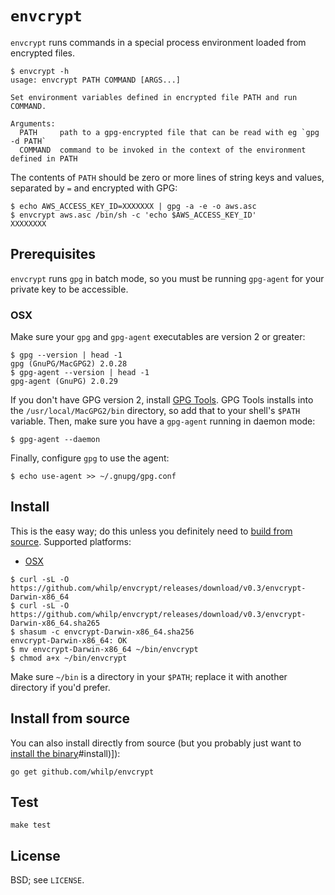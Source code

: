 # `envcrypt`

`envcrypt` runs commands in a special process environment loaded from encrypted files.

```
$ envcrypt -h
usage: envcrypt PATH COMMAND [ARGS...]

Set environment variables defined in encrypted file PATH and run COMMAND.

Arguments:
  PATH     path to a gpg-encrypted file that can be read with eg `gpg -d PATH`
  COMMAND  command to be invoked in the context of the environment defined in PATH
```

The contents of `PATH` should be zero or more lines of string keys and values, separated by `=` and encrypted with GPG:

```
$ echo AWS_ACCESS_KEY_ID=XXXXXXX | gpg -a -e -o aws.asc
$ envcrypt aws.asc /bin/sh -c 'echo $AWS_ACCESS_KEY_ID'
XXXXXXXX
```

## Prerequisites

`envcrypt` runs `gpg` in batch mode, so you must be running `gpg-agent` for your private key to be accessible.

### OSX

Make sure your `gpg` and `gpg-agent` executables are version 2 or greater:

```
$ gpg --version | head -1
gpg (GnuPG/MacGPG2) 2.0.28
$ gpg-agent --version | head -1
gpg-agent (GnuPG) 2.0.29
```

If you don't have GPG version 2, install [GPG Tools](https://gpgtools.org/). GPG Tools installs into the `/usr/local/MacGPG2/bin` directory, so add that to your shell's `$PATH` variable. Then, make sure you have a `gpg-agent` running in daemon mode:

```
$ gpg-agent --daemon
```

Finally, configure `gpg` to use the agent:

```
$ echo use-agent >> ~/.gnupg/gpg.conf
```

## Install <a id="install" />

This is the easy way; do this unless you definitely need to [build from source](#source). Supported platforms:

- [OSX](https://github.com/whilp/envcrypt/releases/download/v0.3/envcrypt-Darwin-x86_64)

```console
$ curl -sL -O https://github.com/whilp/envcrypt/releases/download/v0.3/envcrypt-Darwin-x86_64
$ curl -sL -O https://github.com/whilp/envcrypt/releases/download/v0.3/envcrypt-Darwin-x86_64.sha265
$ shasum -c envcrypt-Darwin-x86_64.sha256
envcrypt-Darwin-x86_64: OK
$ mv envcrypt-Darwin-x86_64 ~/bin/envcrypt
$ chmod a+x ~/bin/envcrypt
```

Make sure `~/bin` is a directory in your `$PATH`; replace it with another directory if you'd prefer.

## Install from source <a id="source" />

You can also install directly from source (but you probably just want to [install the binary]()#install)]):

```
go get github.com/whilp/envcrypt
```

## Test

```
make test
```

## License

BSD; see `LICENSE`.
